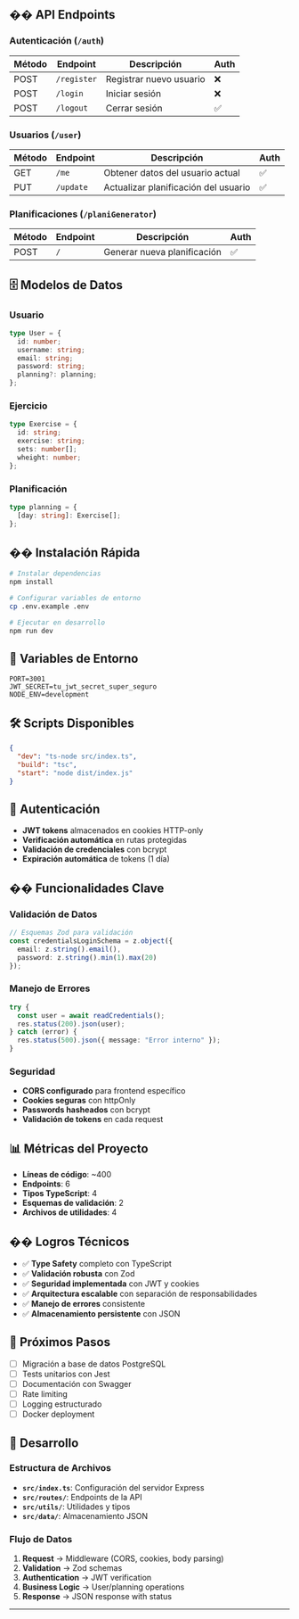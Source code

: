 
## �� API Endpoints

### Autenticación (`/auth`)
| Método | Endpoint | Descripción | Auth |
|--------|----------|-------------|------|
| POST | `/register` | Registrar nuevo usuario | ❌ |
| POST | `/login` | Iniciar sesión | ❌ |
| POST | `/logout` | Cerrar sesión | ✅ |

### Usuarios (`/user`)
| Método | Endpoint | Descripción | Auth |
|--------|----------|-------------|------|
| GET | `/me` | Obtener datos del usuario actual | ✅ |
| PUT | `/update` | Actualizar planificación del usuario | ✅ |

### Planificaciones (`/planiGenerator`)
| Método | Endpoint | Descripción | Auth |
|--------|----------|-------------|------|
| POST | `/` | Generar nueva planificación | ✅ |

## 🗄️ Modelos de Datos

### Usuario
```typescript
type User = {
  id: number;
  username: string;
  email: string;
  password: string;
  planning?: planning;
};
```

### Ejercicio
```typescript
type Exercise = {
  id: string;
  exercise: string;
  sets: number[];
  wheight: number;
};
```

### Planificación
```typescript
type planning = {
  [day: string]: Exercise[];
};
```

## �� Instalación Rápida

```bash
# Instalar dependencias
npm install

# Configurar variables de entorno
cp .env.example .env

# Ejecutar en desarrollo
npm run dev
```

## 🔐 Variables de Entorno

```env
PORT=3001
JWT_SECRET=tu_jwt_secret_super_seguro
NODE_ENV=development
```

## 🛠️ Scripts Disponibles

```json
{
  "dev": "ts-node src/index.ts",
  "build": "tsc",
  "start": "node dist/index.js"
}
```

## 🔐 Autenticación

- **JWT tokens** almacenados en cookies HTTP-only
- **Verificación automática** en rutas protegidas
- **Validación de credenciales** con bcrypt
- **Expiración automática** de tokens (1 día)

## �� Funcionalidades Clave

### Validación de Datos
```typescript
// Esquemas Zod para validación
const credentialsLoginSchema = z.object({
  email: z.string().email(),
  password: z.string().min(1).max(20)
});
```

### Manejo de Errores
```typescript
try {
  const user = await readCredentials();
  res.status(200).json(user);
} catch (error) {
  res.status(500).json({ message: "Error interno" });
}
```

### Seguridad
- **CORS configurado** para frontend específico
- **Cookies seguras** con httpOnly
- **Passwords hasheados** con bcrypt
- **Validación de tokens** en cada request

## 📊 Métricas del Proyecto

- **Líneas de código**: ~400
- **Endpoints**: 6
- **Tipos TypeScript**: 4
- **Esquemas de validación**: 2
- **Archivos de utilidades**: 4

## �� Logros Técnicos

- ✅ **Type Safety** completo con TypeScript
- ✅ **Validación robusta** con Zod
- ✅ **Seguridad implementada** con JWT y cookies
- ✅ **Arquitectura escalable** con separación de responsabilidades
- ✅ **Manejo de errores** consistente
- ✅ **Almacenamiento persistente** con JSON

## 🚀 Próximos Pasos

- [ ] Migración a base de datos PostgreSQL
- [ ] Tests unitarios con Jest
- [ ] Documentación con Swagger
- [ ] Rate limiting
- [ ] Logging estructurado
- [ ] Docker deployment

## 🔧 Desarrollo

### Estructura de Archivos
- **`src/index.ts`**: Configuración del servidor Express
- **`src/routes/`**: Endpoints de la API
- **`src/utils/`**: Utilidades y tipos
- **`src/data/`**: Almacenamiento JSON

### Flujo de Datos
1. **Request** → Middleware (CORS, cookies, body parsing)
2. **Validation** → Zod schemas
3. **Authentication** → JWT verification
4. **Business Logic** → User/planning operations
5. **Response** → JSON response with status

---